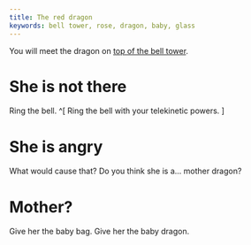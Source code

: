 ```yaml
---
title: The red dragon
keywords: bell tower, rose, dragon, baby, glass
---
```


You will meet the dragon on [top of the bell tower](070-door.md).

# She is not there
Ring the bell. ^[ Ring the bell with your telekinetic powers. ]

# She is angry
What would cause that? Do you think she is a... mother dragon?

# Mother?
Give her the baby bag. Give her the baby dragon.

